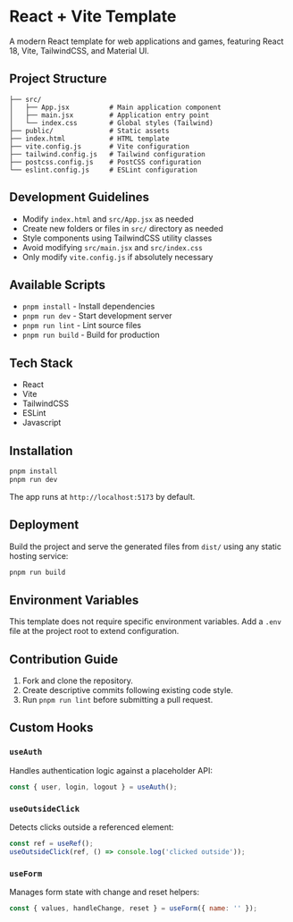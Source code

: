 # React + Vite Template

A modern React template for web applications and games, featuring React 18, Vite, TailwindCSS, and Material UI.

## Project Structure

```
├── src/
│   ├── App.jsx          # Main application component
│   ├── main.jsx         # Application entry point
│   └── index.css        # Global styles (Tailwind)
├── public/              # Static assets
├── index.html           # HTML template
├── vite.config.js       # Vite configuration
├── tailwind.config.js   # Tailwind configuration
├── postcss.config.js    # PostCSS configuration
└── eslint.config.js     # ESLint configuration
```

## Development Guidelines

- Modify `index.html` and `src/App.jsx` as needed
- Create new folders or files in `src/` directory as needed
- Style components using TailwindCSS utility classes
- Avoid modifying `src/main.jsx` and `src/index.css`
- Only modify `vite.config.js` if absolutely necessary

## Available Scripts
- `pnpm install` - Install dependencies
- `pnpm run dev` - Start development server
- `pnpm run lint` - Lint source files
- `pnpm run build` - Build for production

## Tech Stack

- React
- Vite
- TailwindCSS
- ESLint
- Javascript

## Installation

```bash
pnpm install
pnpm run dev
```

The app runs at `http://localhost:5173` by default.

## Deployment

Build the project and serve the generated files from `dist/` using any static hosting service:

```bash
pnpm run build
```

## Environment Variables

This template does not require specific environment variables. Add a `.env` file at the project root to extend configuration.

## Contribution Guide

1. Fork and clone the repository.
2. Create descriptive commits following existing code style.
3. Run `pnpm run lint` before submitting a pull request.

## Custom Hooks

### `useAuth`
Handles authentication logic against a placeholder API:

```javascript
const { user, login, logout } = useAuth();
```

### `useOutsideClick`
Detects clicks outside a referenced element:

```javascript
const ref = useRef();
useOutsideClick(ref, () => console.log('clicked outside'));
```

### `useForm`
Manages form state with change and reset helpers:

```javascript
const { values, handleChange, reset } = useForm({ name: '' });
```
